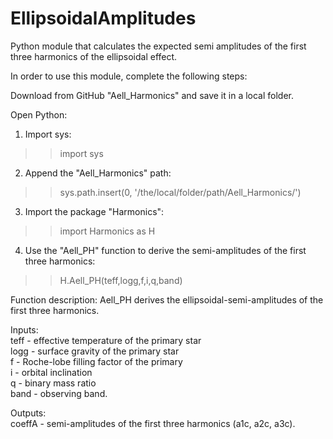 # EllipsoidalAmplitudes

Python module that calculates the expected semi amplitudes of the first three harmonics of the ellipsoidal effect.

In order to use this module, complete the following steps:

Download from GitHub "Aell_Harmonics" and save it in a local folder.

Open Python:

1. Import sys:
>> import sys

2. Append the "Aell_Harmonics" path:
>> sys.path.insert(0, '/the/local/folder/path/Aell_Harmonics/')

3. Import the package "Harmonics":
>> import Harmonics as H

4. Use the "Aell_PH" function to derive the semi-amplitudes of the first three harmonics:
>> H.Aell_PH(teff,logg,f,i,q,band)
  
  
Function description:
Aell_PH derives the ellipsoidal-semi-amplitudes of the first three harmonics.

Inputs:  
teff - effective temperature of the primary star  
logg - surface gravity of the primary star  
f - Roche-lobe filling factor of the primary  
i - orbital inclination  
q - binary mass ratio  
band - observing band.  

Outputs:  
coeffA - semi-amplitudes of the first three harmonics (a1c, a2c, a3c).



